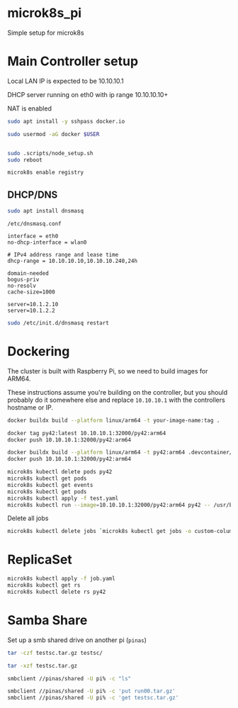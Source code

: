 # microk8s_pi
Simple setup for microk8s



# Main Controller setup

Local LAN IP is expected to be 10.10.10.1

DHCP server running on eth0 with ip range 10.10.10.10+

NAT is enabled


```bash
sudo apt install -y sshpass docker.io

sudo usermod -aG docker $USER


sudo .scripts/node_setup.sh
sudo reboot

microk8s enable registry
```

## DHCP/DNS

```bash
sudo apt install dnsmasq
```


`/etc/dnsmasq.conf`

```
interface = eth0
no-dhcp-interface = wlan0

# IPv4 address range and lease time
dhcp-range = 10.10.10.10,10.10.10.240,24h

domain-needed
bogus-priv
no-resolv
cache-size=1000

server=10.1.2.10
server=10.1.2.2
```

```bash
sudo /etc/init.d/dnsmasq restart
```



# Dockering

The cluster is built with Raspberry Pi, so we need to build images for ARM64.

These instructions assume you're building on the controller, but you should probably do it somewhere else and replace `10.10.10.1` with the controllers hostname or IP.


```bash
docker buildx build --platform linux/arm64 -t your-image-name:tag .

docker tag py42:latest 10.10.10.1:32000/py42:arm64
docker push 10.10.10.1:32000/py42:arm64

docker buildx build --platform linux/arm64 -t py42:arm64 .devcontainer/
docker push 10.10.10.1:32000/py42:arm64
```


```bash
microk8s kubectl delete pods py42
microk8s kubectl get pods
microk8s kubectl get events
microk8s kubectl get pods
microk8s kubectl apply -f test.yaml
microk8s kubectl run --image=10.10.10.1:32000/py42:arm64 py42 -- /usr/bin/echo HELLO WORLD
```

Delete all jobs

```bash
microk8s kubectl delete jobs `microk8s kubectl get jobs -o custom-columns=:.metadata.name`
```

# ReplicaSet

```bash
microk8s kubectl apply -f job.yaml 
microk8s kubectl get rs
microk8s kubectl delete rs py42
```


# Samba Share

Set up a smb shared drive on another pi (`pinas`)

```bash
tar -czf testsc.tar.gz testsc/

tar -xzf testsc.tar.gz
```


```bash
smbclient //pinas/shared -U pi% -c "ls"

smbclient //pinas/shared -U pi% -c 'put run00.tar.gz'
smbclient //pinas/shared -U pi% -c 'get testsc.tar.gz'

```